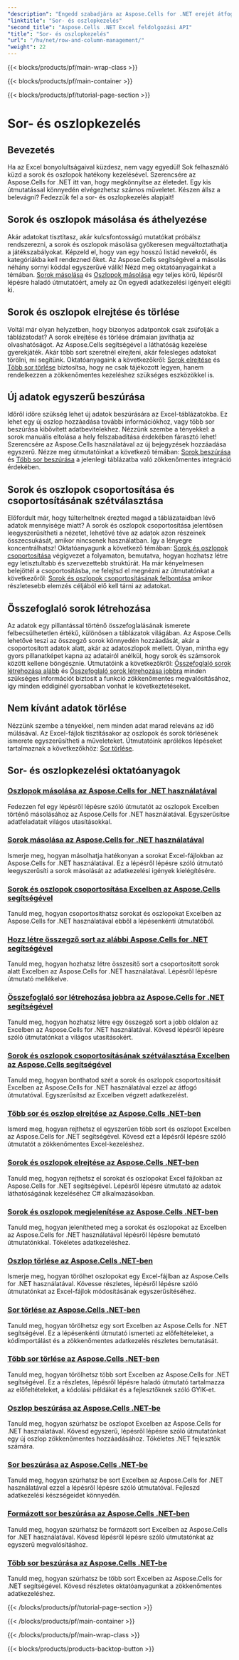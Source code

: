 ```yaml
---
"description": "Engedd szabadjára az Aspose.Cells for .NET erejét átfogó sor- és oszlopkezelési oktatóanyagainkkal, hogy könnyedén fejleszthesd Excel-készségeidet."
"linktitle": "Sor- és oszlopkezelés"
"second_title": "Aspose.Cells .NET Excel feldolgozási API"
"title": "Sor- és oszlopkezelés"
"url": "/hu/net/row-and-column-management/"
"weight": 22
---
```


{{< blocks/products/pf/main-wrap-class >}}

{{< blocks/products/pf/main-container >}}

{{< blocks/products/pf/tutorial-page-section >}}

# Sor- és oszlopkezelés

## Bevezetés

Ha az Excel bonyolultságaival küzdesz, nem vagy egyedül! Sok felhasználó küzd a sorok és oszlopok hatékony kezelésével. Szerencsére az Aspose.Cells for .NET itt van, hogy megkönnyítse az életedet. Egy kis útmutatással könnyedén elvégezhetsz számos műveletet. Készen állsz a belevágni? Fedezzük fel a sor- és oszlopkezelés alapjait!

## Sorok és oszlopok másolása és áthelyezése

Akár adatokat tisztítasz, akár kulcsfontosságú mutatókat próbálsz rendszerezni, a sorok és oszlopok másolása gyökeresen megváltoztathatja a játékszabályokat. Képzeld el, hogy van egy hosszú listád nevekről, és kategóriákba kell rendezned őket. Az Aspose.Cells segítségével a másolás néhány sornyi kóddal egyszerűvé válik! Nézd meg oktatóanyagainkat a témában. [Sorok másolása](./copying-rows/) és [Oszlopok másolása](./copying-columns/) egy teljes körű, lépésről lépésre haladó útmutatóért, amely az Ön egyedi adatkezelési igényeit elégíti ki.

## Sorok és oszlopok elrejtése és törlése

Voltál már olyan helyzetben, hogy bizonyos adatpontok csak zsúfolják a táblázatodat? A sorok elrejtése és törlése drámaian javíthatja az olvashatóságot. Az Aspose.Cells segítségével a láthatóság kezelése gyerekjáték. Akár több sort szeretnél elrejteni, akár felesleges adatokat törölni, mi segítünk. Oktatóanyagaink a következőkről: [Sorok elrejtése](./hide-rows-columns-aspose-cells/) és [Több sor törlése](./delete-multiple-rows-aspose-cells/) biztosítsa, hogy ne csak tájékozott legyen, hanem rendelkezzen a zökkenőmentes kezeléshez szükséges eszközökkel is.

## Új adatok egyszerű beszúrása

Időről időre szükség lehet új adatok beszúrására az Excel-táblázatokba. Ez lehet egy új oszlop hozzáadása további információkhoz, vagy több sor beszúrása kibővített adatbevitelekhez. Nézzünk szembe a tényekkel: a sorok manuális eltolása a hely felszabadítása érdekében fárasztó lehet! Szerencsére az Aspose.Cells használatával az új bejegyzések hozzáadása egyszerű. Nézze meg útmutatóinkat a következő témában: [Sorok beszúrása](./insert-row-aspose-cells/) és [Több sor beszúrása](./insert-multiple-rows-aspose-cells/) a jelenlegi táblázatba való zökkenőmentes integráció érdekében.

## Sorok és oszlopok csoportosítása és csoportosításának szétválasztása

Előfordult már, hogy túlterheltnek érezted magad a táblázataidban lévő adatok mennyisége miatt? A sorok és oszlopok csoportosítása jelentősen leegyszerűsítheti a nézetet, lehetővé téve az adatok azon részeinek összecsukását, amikor nincsenek használatban. Így a lényegre koncentrálhatsz! Oktatóanyagunk a következő témában: [Sorok és oszlopok csoportosítása](./grouping-rows-and-columns/) végigvezet a folyamaton, bemutatva, hogyan hozhatsz létre egy letisztultabb és szervezettebb struktúrát. Ha már kényelmesen belejöttél a csoportosításba, ne felejtsd el megnézni az útmutatónkat a következőről: [Sorok és oszlopok csoportosításának felbontása](./ungrouping-rows-and-columns/) amikor részletesebb elemzés céljából elő kell tárni az adatokat.

## Összefoglaló sorok létrehozása

Az adatok egy pillantással történő összefoglalásának ismerete felbecsülhetetlen értékű, különösen a táblázatok világában. Az Aspose.Cells lehetővé teszi az összegző sorok könnyedén hozzáadását, akár a csoportosított adatok alatt, akár az adatoszlopok mellett. Olyan, mintha egy gyors pillanatképet kapna az adatairól anélkül, hogy sorok és számsorok között kellene böngésznie. Útmutatóink a következőkről: [Összefoglaló sorok létrehozása alább](./summary-row-below/) és [Összefoglaló sorok létrehozása jobbra](./summary-row-right/) minden szükséges információt biztosít a funkció zökkenőmentes megvalósításához, így minden eddiginél gyorsabban vonhat le következtetéseket.

## Nem kívánt adatok törlése

Nézzünk szembe a tényekkel, nem minden adat marad releváns az idő múlásával. Az Excel-fájlok tisztításakor az oszlopok és sorok törlésének ismerete egyszerűsítheti a műveleteket. Útmutatóink aprólékos lépéseket tartalmaznak a következőkhöz: [Sor törlése](./delete-row-aspose-cells/).

## Sor- és oszlopkezelési oktatóanyagok
### [Oszlopok másolása az Aspose.Cells for .NET használatával](./copying-columns/)
Fedezzen fel egy lépésről lépésre szóló útmutatót az oszlopok Excelben történő másolásához az Aspose.Cells for .NET használatával. Egyszerűsítse adatfeladatait világos utasításokkal.
### [Sorok másolása az Aspose.Cells for .NET használatával](./copying-rows/)
Ismerje meg, hogyan másolhatja hatékonyan a sorokat Excel-fájlokban az Aspose.Cells for .NET használatával. Ez a lépésről lépésre szóló útmutató leegyszerűsíti a sorok másolását az adatkezelési igények kielégítésére.
### [Sorok és oszlopok csoportosítása Excelben az Aspose.Cells segítségével](./grouping-rows-and-columns/)
Tanuld meg, hogyan csoportosíthatsz sorokat és oszlopokat Excelben az Aspose.Cells for .NET használatával ebből a lépésenkénti útmutatóból.
### [Hozz létre összegző sort az alábbi Aspose.Cells for .NET segítségével](./summary-row-below/)
Tanuld meg, hogyan hozhatsz létre összesítő sort a csoportosított sorok alatt Excelben az Aspose.Cells for .NET használatával. Lépésről lépésre útmutató mellékelve.
### [Összefoglaló sor létrehozása jobbra az Aspose.Cells for .NET segítségével](./summary-row-right/)
Tanuld meg, hogyan hozhatsz létre egy összegző sort a jobb oldalon az Excelben az Aspose.Cells for .NET használatával. Kövesd lépésről lépésre szóló útmutatónkat a világos utasításokért.
### [Sorok és oszlopok csoportosításának szétválasztása Excelben az Aspose.Cells segítségével](./ungrouping-rows-and-columns/)
Tanuld meg, hogyan bonthatod szét a sorok és oszlopok csoportosítását Excelben az Aspose.Cells for .NET használatával ezzel az átfogó útmutatóval. Egyszerűsítsd az Excelben végzett adatkezelést.
### [Több sor és oszlop elrejtése az Aspose.Cells .NET-ben](./hide-multiple-rows-columns-aspose-cells/)
Ismerd meg, hogyan rejthetsz el egyszerűen több sort és oszlopot Excelben az Aspose.Cells for .NET segítségével. Kövesd ezt a lépésről lépésre szóló útmutatót a zökkenőmentes Excel-kezeléshez.
### [Sorok és oszlopok elrejtése az Aspose.Cells .NET-ben](./hide-rows-columns-aspose-cells/)
Tanuld meg, hogyan rejthetsz el sorokat és oszlopokat Excel fájlokban az Aspose.Cells for .NET segítségével. Lépésről lépésre útmutató az adatok láthatóságának kezeléséhez C# alkalmazásokban.
### [Sorok és oszlopok megjelenítése az Aspose.Cells .NET-ben](./unhide-rows-columns-aspose-cells/)
Tanuld meg, hogyan jelenítheted meg a sorokat és oszlopokat az Excelben az Aspose.Cells for .NET használatával lépésről lépésre bemutató útmutatónkkal. Tökéletes adatkezeléshez.
### [Oszlop törlése az Aspose.Cells .NET-ben](./delete-column-aspose-cells/)
Ismerje meg, hogyan törölhet oszlopokat egy Excel-fájlban az Aspose.Cells for .NET használatával. Kövesse részletes, lépésről lépésre szóló útmutatónkat az Excel-fájlok módosításának egyszerűsítéséhez.
### [Sor törlése az Aspose.Cells .NET-ben](./delete-row-aspose-cells/)
Tanuld meg, hogyan törölhetsz egy sort Excelben az Aspose.Cells for .NET segítségével. Ez a lépésenkénti útmutató ismerteti az előfeltételeket, a kódimportálást és a zökkenőmentes adatkezelés részletes bemutatását.
### [Több sor törlése az Aspose.Cells .NET-ben](./delete-multiple-rows-aspose-cells/)
Tanuld meg, hogyan törölhetsz több sort Excelben az Aspose.Cells for .NET segítségével. Ez a részletes, lépésről lépésre haladó útmutató tartalmazza az előfeltételeket, a kódolási példákat és a fejlesztőknek szóló GYIK-et.
### [Oszlop beszúrása az Aspose.Cells .NET-be](./insert-column-aspose-cells/)
Tanuld meg, hogyan szúrhatsz be oszlopot Excelben az Aspose.Cells for .NET használatával. Kövesd egyszerű, lépésről lépésre szóló útmutatónkat egy új oszlop zökkenőmentes hozzáadásához. Tökéletes .NET fejlesztők számára.
### [Sor beszúrása az Aspose.Cells .NET-be](./insert-row-aspose-cells/)
Tanuld meg, hogyan szúrhatsz be sort Excelben az Aspose.Cells for .NET használatával ezzel a lépésről lépésre szóló útmutatóval. Fejleszd adatkezelési készségeidet könnyedén.
### [Formázott sor beszúrása az Aspose.Cells .NET-ben](./insert-row-formatting-aspose-cells/)
Tanuld meg, hogyan szúrhatsz be formázott sort Excelben az Aspose.Cells for .NET használatával. Kövesd lépésről lépésre szóló útmutatónkat az egyszerű megvalósításhoz.
### [Több sor beszúrása az Aspose.Cells .NET-be](./insert-multiple-rows-aspose-cells/)
Tanuld meg, hogyan szúrhatsz be több sort Excelben az Aspose.Cells for .NET segítségével. Kövesd részletes oktatóanyagunkat a zökkenőmentes adatkezeléshez.

{{< /blocks/products/pf/tutorial-page-section >}}

{{< /blocks/products/pf/main-container >}}

{{< /blocks/products/pf/main-wrap-class >}}

{{< blocks/products/products-backtop-button >}}